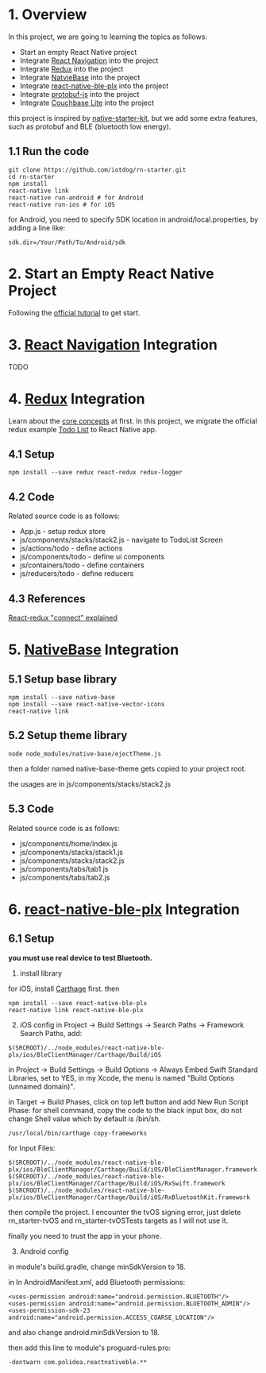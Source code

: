 # 1. Overview

In this project, we are going to learning the topics as follows:

* Start an empty React Native project
* Integrate [React Navigation](https://reactnavigation.org/) into the project
* Integrate [Redux](https://redux.js.org/) into the project
* Integrate [NatvieBase](https://nativebase.io/) into the project
* Integrate [react-native-ble-plx](https://github.com/Polidea/react-native-ble-plx) into the project
* Integrate [protobuf-js](https://github.com/google/protobuf/tree/master/js) into the project
* Integrate [Couchbase Lite](https://github.com/couchbaselabs/react-native-couchbase-lite) into the project

this project is inspired by [native-starter-kit](https://github.com/start-react/native-starter-kit), but we add some extra features, such as protobuf and BLE (bluetooth low energy).

## 1.1 Run the code

```
git clone https://github.com/iotdog/rn-starter.git
cd rn-starter
npm install
react-native link
react-native run-android # for Android
react-native run-ios # for iOS
```

for Android, you need to specify SDK location in android/local.properties, by adding a line like:
```
sdk.dir=/Your/Path/To/Android/sdk
```

# 2. Start an Empty React Native Project

Following the [official tutorial](https://facebook.github.io/react-native/docs/getting-started.html) to get start.

# 3. [React Navigation](https://reactnavigation.org/) Integration

TODO

# 4. [Redux](https://redux.js.org/) Integration

Learn about the [core concepts](https://redux.js.org/docs/introduction/CoreConcepts.html) at first.
In this project, we migrate the official redux example [Todo List](https://redux.js.org/docs/basics/ExampleTodoList.html) to React Native app.

## 4.1 Setup

```
npm install --save redux react-redux redux-logger
```

## 4.2 Code

Related source code is as follows:

* App.js - setup redux store
* js/components/stacks/stack2.js - navigate to TodoList Screen
* js/actions/todo - define actions
* js/components/todo - define ui components
* js/containers/todo - define containers
* js/reducers/todo - define reducers

## 4.3 References

[React-redux "connect" explained](https://www.sohamkamani.com/blog/2017/03/31/react-redux-connect-explained/)

# 5. [NativeBase](https://nativebase.io/) Integration

## 5.1 Setup base library

```
npm install --save native-base
npm install --save react-native-vector-icons
react-native link
```

## 5.2 Setup theme library

```
node node_modules/native-base/ejectTheme.js
```
then a folder named native-base-theme gets copied to your project root.

the usages are in js/components/stacks/stack2.js

## 5.3 Code

Related source code is as follows:

* js/components/home/index.js
* js/components/stacks/stack1.js
* js/components/stacks/stack2.js
* js/components/tabs/tab1.js
* js/components/tabs/tab2.js

# 6. [react-native-ble-plx](https://github.com/Polidea/react-native-ble-plx) Integration

## 6.1 Setup

**you must use real device to test Bluetooth.**

1. install library

for iOS, install [Carthage](https://github.com/Carthage/Carthage) first. then
```
npm install --save react-native-ble-plx
react-native link react-native-ble-plx
```

2. iOS config
in Project -> Build Settings -> Search Paths -> Framework Search Paths, add:
```
$(SRCROOT)/../node_modules/react-native-ble-plx/ios/BleClientManager/Carthage/Build/iOS
```
in Project -> Build Settings -> Build Options -> Always Embed Swift Standard Libraries, set to YES, in my Xcode, the menu is named "Build Options (unnamed domain)".

in Target -> Build Phases, click on top left button and add New Run Script Phase:
for shell command, copy the code to the black input box, do not change Shell value which by default is /bin/sh.
```
/usr/local/bin/carthage copy-frameworks
```
for Input Files:
```
$(SRCROOT)/../node_modules/react-native-ble-plx/ios/BleClientManager/Carthage/Build/iOS/BleClientManager.framework
$(SRCROOT)/../node_modules/react-native-ble-plx/ios/BleClientManager/Carthage/Build/iOS/RxSwift.framework
$(SRCROOT)/../node_modules/react-native-ble-plx/ios/BleClientManager/Carthage/Build/iOS/RxBluetoothKit.framework
```

then compile the project. I encounter the tvOS signing error, just delete rn_starter-tvOS and rn_starter-tvOSTests targets as I will not use it.

finally you need to trust the app in your phone.

3. Android config

in module's build.gradle, change minSdkVersion to 18.

in In AndroidManifest.xml, add Bluetooth permissions:
```
<uses-permission android:name="android.permission.BLUETOOTH"/>
<uses-permission android:name="android.permission.BLUETOOTH_ADMIN"/>
<uses-permission-sdk-23 android:name="android.permission.ACCESS_COARSE_LOCATION"/>
```
and also change android:minSdkVersion to 18.

then add this line to module's proguard-rules.pro:
```
-dontwarn com.polidea.reactnativeble.**
```
